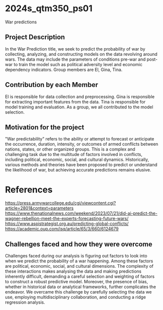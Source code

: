 # 2024s_qtm350_ps01
War predictions 

## Project Description
In the War Prediction title, we seek to predict the probability of war by collecting, analyzing, and constructing models on the data revolving around wars. The data may include the parameters of conditions pre-war and post-war to train the model such as political adversity level and economic dependency indicators. Group members are El, Gina, Tina. 

## Contribution by each Member
El is responsible for data collection and preprocessing.
Gina is responsible for extracting important features from the data. 
Tina is responsible for model training and evaluation. 
As a group, we all contributed to the model selection. 

## Motivation for the project
"War predictability" refers to the ability or attempt to forecast or anticipate the occurrence, duration, intensity, or outcomes of armed conflicts between nations, states, or other organized groups. This is a complex and challenging task due to the multitude of factors involved in conflicts, including political, economic, social, and cultural dynamics. Historically, various methods and theories have been proposed to predict or understand the likelihood of war, but achieving accurate predictions remains elusive.

# References
https://press.armywarcollege.edu/cgi/viewcontent.cgi?article=2801&context=parameters
https://www.thenationalnews.com/weekend/2023/07/21/did-ai-predict-the-wagner-rebellion-meet-the-experts-forecasting-future-wars/
https://www.aspistrategist.org.au/predicting-global-conflicts/
https://academic.oup.com/isq/article/65/3/660/6124679

## Challenges faced and how they were overcome
Challenges faced during our analysis is figuring out factors to look into when we predict the probability of a war happening. Among these factors are political, economic, social, and cultural dimensions. The complexity of these interactions makes analysing the data and making predictions inherently difficult, demanding a careful selection and weighting of factors to construct a robust predictive model. Moreover, the presence of bias, whether in historical data or analytical frameworks, further complicates the endeavor. We overcame this challenge by carefully selecting the data we use, employing multidisciplinary collaboration, and conducting a ridge regression analysis. 
